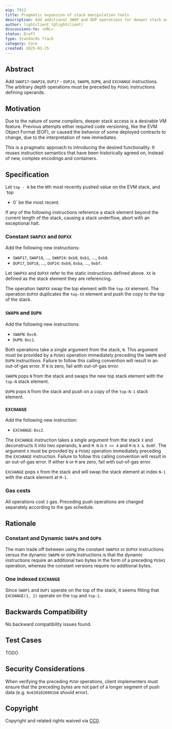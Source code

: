 ```yaml
---
eip: 7912
title: Pragmatic expansion of stack manipulation tools
description: Add additional SWAP and DUP operations for deeper stack access
author: lightclient (@lightclient)
discussions-to: <URL>
status: Draft
type: Standards Track
category: Core
created: 2025-03-25
---
```


## Abstract

Add `SWAP17`-`SWAP24`, `DUP17` - `DUP24`, `SWAPN`, `DUPN`, and `EXCHANGE`
instructions. The arbitrary depth operations must be preceded by `PUSH1`
instructions defining operands.

## Motivation

Due to the nature of some compilers, deeper stack access is a desirable VM
feature. Previous attempts either required code versioning, like the EVM Object
Format (EOF), or caused the behavior of some deployed contracts to change, due
to the interpretation of new immediates.

This is a pragmatic approach to introducing the desired functionality. It reuses
instruction semantics that have been historically agreed on, instead of new,
complex encodings and containers.

## Specification

Let `top - N` be the `N`th most recently pushed value on the EVM stack, and `top
- 0` be the most recent.

If any of the following instructions reference a stack element beyond the
current length of the stack, causing a stack underflow, abort with an
exceptional halt.

### Constant `SWAPXX` and `DUPXX`

Add the following new instructions:

- `SWAP17`, `SWAP18`, ..., `SWAP24`: `0xb0`, `0xb1`, ..., `0xb8`.
- `DUP17`, `DUP18`, ..., `DUP24`: `0xb9`, `0xba`, ..., `0xbf`. 

Let `SWAPXX` and `DUPXX` refer to the static instructions defined above. `XX` is
defined as the stack element they are referencing.

The operation `SWAPXX` swap the top element with the `top-XX` element. The
operation `DUPXX` duplicates the `top-XX` element and push the copy to the top
of the stack.

### `SWAPN` and `DUPN`

Add the following new instructions:

- `SWAPN`: `0xc0`.
- `DUPN`: `0xc1`.

Both operations take a single argument from the stack, `N`. This argument must
be provided by a `PUSH1` operation immediately preceding the `SWAPN` and `DUPN`
instructions. Failure to follow this calling convention will result in an
out-of-gas error. If `N` is zero, fail with out-of-gas error.

`SWAPN` pops `N` from the stack and swaps the new top stack element with the
`top-N` stack element.

`DUPN` pops `N` from the stack and push on a copy of the `top-N-1` stack element.

### `EXCHANGE`

Add the following new instruction:

- `EXCHANGE`: `0xc2`.

The `EXCHANGE` instruction takes a single argument from the stack `X` and
deconstructs it into two operands, `N` and `M`. `N` is `X >> 4` and `M` is 
`X & 0x0F`. The argument `X` must be provided by a `PUSH2` operation immediately
preceding the `EXCHANGE` instruction. Failure to follow this calling convention
will result in an out-of-gas error. If either `N` or `M` are zero, fail with
out-of-gas error.

`EXCHANGE` pops `X` from the stack and will swap the stack element at index
`N-1` with the stack element at `M-1`.

### Gas costs

All operations cost `3` gas. Preceding push operations are charged separately
according to the gas schedule.

## Rationale

### Constant and Dynamic `SWAP`s and `DUP`s

The main trade off between using the constant `SWAPXX` or `DUPXX` instructions
versus the dynamic `SWAPN` or `DUPN` instructions is that the dynamic
instructions require an additional two bytes in the form of a preceding `PUSH1`
operation, whereas the constant versions require no additional bytes. 

### One indexed `EXCHANGE`

Since `SWAP1` and `DUP1` operate on the top of the stack, it seems fitting that
`EXCHANGE(1, 2)` operate on the `top` and `top-1`.


## Backwards Compatibility


No backward compatibility issues found.

## Test Cases

TODO

## Security Considerations

When verifying the preceding `PUSH` operations, client implementers must ensure
that the preceding bytes are not part of a longer segment of push data (e.g.
`0x6301026001b0` should error).

## Copyright

Copyright and related rights waived via [CC0](../LICENSE.md).
